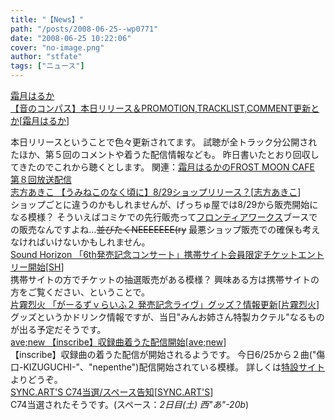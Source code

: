 ```yaml
---
title: "【News】"
path: "/posts/2008-06-25--wp0771"
date: "2008-06-25 10:22:06"
cover: "no-image.png"
author: "stfate"
tags: ["ニュース"]
---
```


<style type="text/css">
<!--
p {white-space: pre-wrap};
-->
</style>

<a class="topics" href="http://www.team-e.co.jp/sp/compass/index.html" target="_blank">霜月はるか 【音のコンパス】本日リリース＆PROMOTION,TRACKLIST,COMMENT更新とか</a><span class="junre">[<a href="http://shimotsukin.com/" target="_blank">霜月はるか</a>]</span>
<div class="news">本日リリースということで色々更新されてます。
試聴が全トラック分公開されたほか、第５回のコメントや着うた配信情報なども。
昨日書いたとおり回収してきたのでこれから聴くとします。
関連：<a href="http://www.timerocket.co.jp/fmc/" target="_blank">霜月はるかのFROST MOON CAFE 第８回放送配信</a></div>
<a class="topics" href="http://www.getchu.com/soft.phtml?id=560525" target="_blank">志方あきこ 【うみねこのなく頃に】8/29ショップリリース？</a><span class="junre">[<a href="http://www.vagrancy.jp/" target="_blank">志方あきこ</a>]</span>
<div class="news">ショップごとに違うのかもしれませんが、げっちゅ屋では8/29から販売開始になる模様？
そういえばコミケでの先行販売って<a href="http://www.fwinc.co.jp/event/c74.php" target="_blank">フロンティアワークス</a>ブースでの販売なんですよね…<del>並びたくNEEEEEEE(ry</del>
最悪ショップ販売での確保も考えなければいけないかもしれません。</div>
<a class="topics" href="http://www.soundhorizon.com/information/index.html" target="_blank">Sound Horizon 「6th発売記念コンサート」携帯サイト会員限定チケットエントリー開始</a><span class="junre">[<a href="http://sound-horizon.net/" target="_blank">SH</a>]</span>
<div class="news">携帯サイトの方でチケットの抽選販売がある模様？
興味ある方は携帯サイトの方をご覧ください、ということで。</div>
<a class="topics" href="http://www.chambers.co.jp/rekkalive.html" target="_blank">片霧烈火 「がーるずｖらいふ２ 発売記念ライヴ」グッズ？情報更新</a><span class="junre">[<a href="http://www.rekka.jp/" target="_blank">片霧烈火</a>]</span>
<div class="news">グッズというかドリンク情報ですが、当日"みんお姉さん特製カクテル"なるものが出る予定だそうです。</div>
<a class="topics" href="http://www.avenew.jp/" target="_blank">ave;new 【inscribe】収録曲着うた配信開始</a><span class="junre">[<a href="http://www.avenew.jp/" target="_blank">ave;new</a>]</span>
<div class="news">【inscribe】収録曲の着うた配信が開始されるようです。
今日6/25から２曲("傷口-KIZUGUCHI-"、"nepenthe")配信開始されている模様。
詳しくは<a href="http://www.avenew.jp/inscribe/pre.html#chakuuta" target="_blank">特設サイト</a>よりどうぞ。</div>
<a class="topics" href="http://syncarts.jp/" target="_blank">SYNC.ART'S C74当選/スペース告知</a><span class="junre">[<a href="http://syncarts.jp/" target="_blank">SYNC.ART'S</a>]</span>
<div class="news">C74当選されたそうです。(スペース：<em>2日目(土) 西"あ"-20b</em>)</div>
